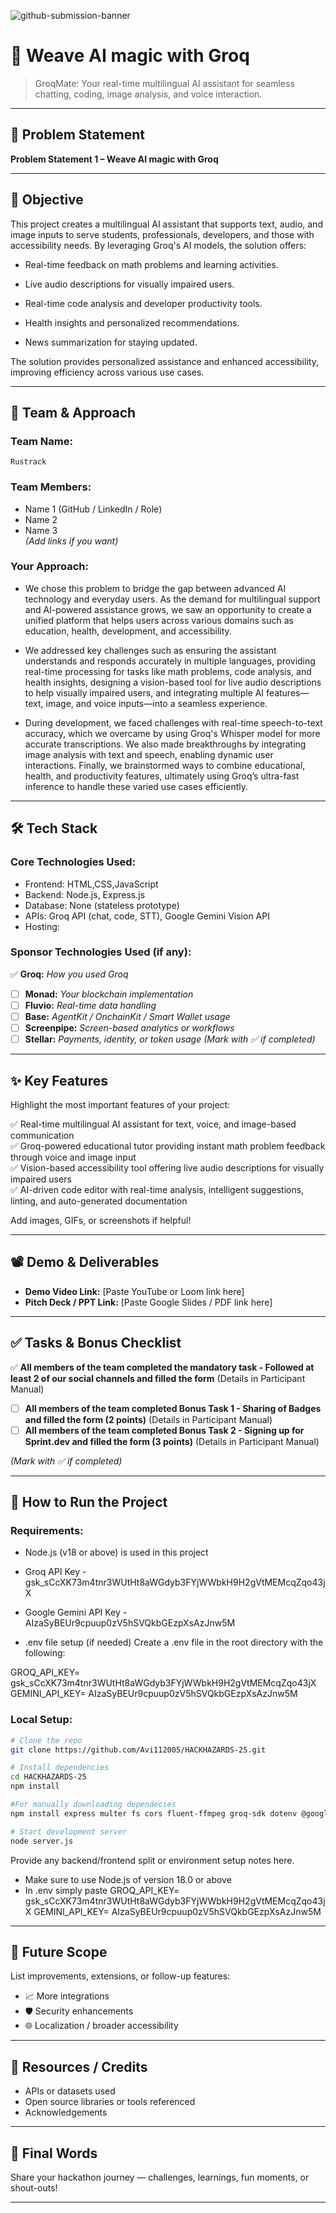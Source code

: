 ![github-submission-banner](https://github.com/user-attachments/assets/a1493b84-e4e2-456e-a791-ce35ee2bcf2f)

# 🚀 Weave AI magic with Groq

> GroqMate: Your real-time multilingual AI assistant for seamless chatting, coding, image analysis, and voice interaction.

---

## 📌 Problem Statement

  
**Problem Statement 1 – Weave AI magic with Groq**

---

## 🎯 Objective

This project creates a multilingual AI assistant that supports text, audio, and image inputs to serve students, professionals, developers, and those with accessibility needs. By leveraging Groq's AI models, the solution offers:

- Real-time feedback on math problems and learning activities.

- Live audio descriptions for visually impaired users.

- Real-time code analysis and developer productivity tools.

- Health insights and personalized recommendations.

- News summarization for staying updated.

The solution provides personalized assistance and enhanced accessibility, improving efficiency across various use cases.

---

## 🧠 Team & Approach

### Team Name:  
`Rustrack`

### Team Members:  
- Name 1 (GitHub / LinkedIn / Role)  
- Name 2  
- Name 3  
*(Add links if you want)*

### Your Approach:  
- We chose this problem to bridge the gap between advanced AI technology and everyday users. As the demand for multilingual support and AI-powered assistance grows, we saw an opportunity to create a unified platform that helps users across various domains such as education, health, development, and accessibility.  

- We addressed key challenges such as ensuring the assistant understands and responds accurately in multiple languages, providing real-time processing for tasks like math problems, code analysis, and health insights, designing a vision-based tool for live audio descriptions to help visually impaired users, and integrating multiple AI features—text, image, and voice inputs—into a seamless experience.

- During development, we faced challenges with real-time speech-to-text accuracy, which we overcame by using Groq's Whisper model for more accurate transcriptions. We also made breakthroughs by integrating image analysis with text and speech, enabling dynamic user interactions. Finally, we brainstormed ways to combine educational, health, and productivity features, ultimately using Groq’s ultra-fast inference to handle these varied use cases efficiently.

---

## 🛠️ Tech Stack

### Core Technologies Used:
- Frontend: HTML,CSS,JavaScript
- Backend: Node.js, Express.js
- Database: None (stateless prototype)
- APIs: Groq API (chat, code, STT), Google Gemini Vision API
- Hosting:

### Sponsor Technologies Used (if any):
✅ **Groq:** _How you used Groq_  
- [ ] **Monad:** _Your blockchain implementation_  
- [ ] **Fluvio:** _Real-time data handling_  
- [ ] **Base:** _AgentKit / OnchainKit / Smart Wallet usage_  
- [ ] **Screenpipe:** _Screen-based analytics or workflows_  
- [ ] **Stellar:** _Payments, identity, or token usage_
*(Mark with ✅ if completed)*
---

## ✨ Key Features

Highlight the most important features of your project:

✅ Real-time multilingual AI assistant for text, voice, and image-based communication  
✅ Groq-powered educational tutor providing instant math problem feedback through voice and image input  
✅ Vision-based accessibility tool offering live audio descriptions for visually impaired users  
✅ AI-driven code editor with real-time analysis, intelligent suggestions, linting, and auto-generated documentation 

Add images, GIFs, or screenshots if helpful!

---

## 📽️ Demo & Deliverables

- **Demo Video Link:** [Paste YouTube or Loom link here]  
- **Pitch Deck / PPT Link:** [Paste Google Slides / PDF link here]  

---

## ✅ Tasks & Bonus Checklist

✅ **All members of the team completed the mandatory task - Followed at least 2 of our social channels and filled the form** (Details in Participant Manual)  
- [ ] **All members of the team completed Bonus Task 1 - Sharing of Badges and filled the form (2 points)**  (Details in Participant Manual)
- [ ] **All members of the team completed Bonus Task 2 - Signing up for Sprint.dev and filled the form (3 points)**  (Details in Participant Manual)

*(Mark with ✅ if completed)*

---

## 🧪 How to Run the Project

### Requirements:
- Node.js (v18 or above) is used in this project
- Groq API Key - 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
- Google Gemini API Key - AIzaSyBEUr9cpuup0zV5hSVQkbGEzpXsAzJnw5M

- .env file setup (if needed)
Create a .env file in the root directory with the following:

GROQ_API_KEY= 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 
GEMINI_API_KEY= AIzaSyBEUr9cpuup0zV5hSVQkbGEzpXsAzJnw5M



### Local Setup:
```bash
# Clone the repo
git clone https://github.com/Avi112005/HACKHAZARDS-25.git

# Install dependencies
cd HACKHAZARDS-25
npm install

#For manually downloading dependecies
npm install express multer fs cors fluent-ffmpeg groq-sdk dotenv @google/generative-ai

# Start development server
node server.js
```

Provide any backend/frontend split or environment setup notes here.
- Make sure to use Node.js of version 18.0 or above
- In .env simply paste GROQ_API_KEY= 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  GEMINI_API_KEY= AIzaSyBEUr9cpuup0zV5hSVQkbGEzpXsAzJnw5M
 
---

## 🧬 Future Scope

List improvements, extensions, or follow-up features:

- 📈 More integrations  
- 🛡️ Security enhancements  
- 🌐 Localization / broader accessibility  

---

## 📎 Resources / Credits

- APIs or datasets used  
- Open source libraries or tools referenced  
- Acknowledgements  

---

## 🏁 Final Words

Share your hackathon journey — challenges, learnings, fun moments, or shout-outs!

---
